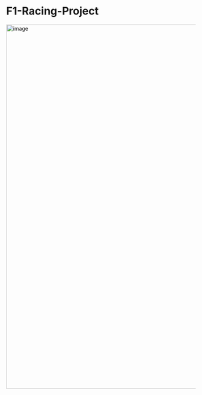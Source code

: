 # F1-Racing-Project
<img width="968" alt="image" src="https://github.com/user-attachments/assets/1ca43c12-d9c3-4e94-a811-c199183ff5d9" />
